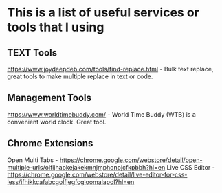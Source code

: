 # This is a list of useful services or tools that I using



## TEXT Tools
https://www.joydeepdeb.com/tools/find-replace.html - Bulk text replace, great tools to make multiple replace in text or code.


## Management Tools
https://www.worldtimebuddy.com/ - World Time Buddy (WTB) is a convenient world clock. Great tool.



## Chrome Extensions
Open Multi Tabs -  https://chrome.google.com/webstore/detail/open-multiple-urls/oifijhaokejakekmnjmphonojcfkpbbh?hl=en
Live CSS Editor - https://chrome.google.com/webstore/detail/live-editor-for-css-less/ifhikkcafabcgolfjegfcgloomalapol?hl=en
